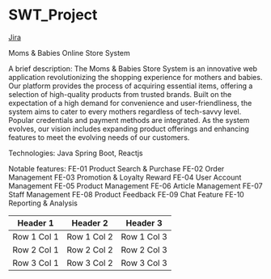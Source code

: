# SWT_Project

[Jira](https://phongpv.atlassian.net/jira/software/c/projects/NNS/boards/6)

Moms & Babies Online Store System



A brief description: The Moms & Babies Store System is an innovative web application revolutionizing the shopping experience for mothers and babies. Our platform provides the process of acquiring essential items, offering a selection of high-quality products from trusted brands. Built on the expectation of a high demand for convenience and user-friendliness, the system aims to cater to every mothers regardless of tech-savvy level. Popular credentials and payment methods are integrated. As the system evolves, our vision includes expanding product offerings and enhancing features to meet the evolving needs of our customers.


Technologies: Java Spring Boot, Reactjs

Notable features:
FE-01	Product Search & Purchase
FE-02	Order Management
FE-03	Promotion & Loyalty Reward
FE-04	User Account Management
FE-05	Product Management
FE-06	Article Management
FE-07	Staff Management
FE-08	Product Feedback
FE-09	Chat Feature
FE-10	Reporting & Analysis


| Header 1 | Header 2 | Header 3 |
|----------|----------|----------|
| Row 1 Col 1 | Row 1 Col 2 | Row 1 Col 3 |
| Row 2 Col 1 | Row 2 Col 2 | Row 2 Col 3 |
| Row 3 Col 1 | Row 3 Col 2 | Row 3 Col 3 |
